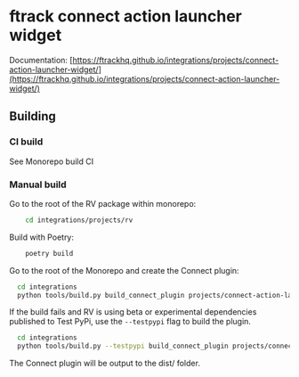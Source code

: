# ftrack connect action launcher widget

Documentation: [https://ftrackhq.github.io/integrations/projects/connect-action-launcher-widget/](https://ftrackhq.github.io/integrations/projects/connect-action-launcher-widget/)


## Building


### CI build

See Monorepo build CI

### Manual build

Go to the root of the RV package within monorepo:

```bash
    cd integrations/projects/rv
```

Build with Poetry:
    
```bash
    poetry build
```


Go to the root of the Monorepo and create the Connect plugin:

```bash
  cd integrations
  python tools/build.py build_connect_plugin projects/connect-action-launcher-widget
```

If the build fails and RV is using beta or experimental dependencies published to Test PyPi, use the `--testpypi` flag 
to build the plugin.

```bash
  cd integrations
  python tools/build.py --testpypi build_connect_plugin projects/connect-action-launcher-widget
```

The Connect plugin will be output to the dist/ folder.